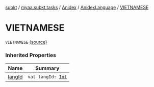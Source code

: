 [subkt](../../../index.md) / [myaa.subkt.tasks](../../index.md) / [Anidex](../index.md) / [AnidexLanguage](index.md) / [VIETNAMESE](./-v-i-e-t-n-a-m-e-s-e.md)

# VIETNAMESE

`VIETNAMESE` [(source)](https://github.com/Myaamori/SubKt/blob/master/src/main/kotlin/myaa/subkt/tasks/tasks.kt#L1054)

### Inherited Properties

| Name | Summary |
|---|---|
| [langId](lang-id.md) | `val langId: `[`Int`](https://kotlinlang.org/api/latest/jvm/stdlib/kotlin/-int/index.html) |
